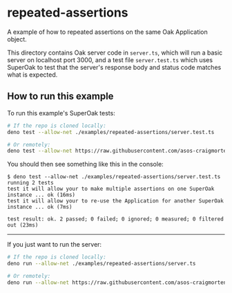 # repeated-assertions

A example of how to repeated assertions on the same Oak Application object.

This directory contains Oak server code in `server.ts`, which will run a basic server on localhost port 3000, and a test file `server.test.ts` which uses SuperOak to test that the server's response body and status code matches what is expected.

## How to run this example

To run this example's SuperOak tests:

```bash
# If the repo is cloned locally:
deno test --allow-net ./examples/repeated-assertions/server.test.ts

# Or remotely:
deno test --allow-net https://raw.githubusercontent.com/asos-craigmorten/superoak/master/examples/repeated-assertions/server.test.ts
```

You should then see something like this in the console:

```console
$ deno test --allow-net ./examples/repeated-assertions/server.test.ts
running 2 tests
test it will allow your to make multiple assertions on one SuperOak instance ... ok (16ms)
test it will allow your to re-use the Application for another SuperOak instance ... ok (7ms)

test result: ok. 2 passed; 0 failed; 0 ignored; 0 measured; 0 filtered out (23ms)
```

---

If you just want to run the server:

```bash
# If the repo is cloned locally:
deno run --allow-net ./examples/repeated-assertions/server.ts

# Or remotely:
deno run --allow-net https://raw.githubusercontent.com/asos-craigmorten/superoak/master/examples/repeated-assertions/server.ts
```
